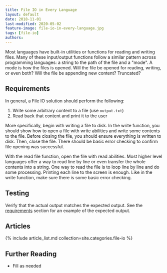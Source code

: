 ```yaml
---
title: File IO in Every Language
layout: default
date: 2018-11-01
last-modified: 2020-05-02
feature-image: file-io-in-every-language.jpg
tags: [file-io]
authors:
---
```


Most languages have built-in utilities or functions for reading and writing files.
Many of these input/output functions follow a similar pattern across programming languages:
a string to the path of the file and a "mode". A mode is how the files is opened.
Will the file be opened for reading, writing, or even both?
Will the file be appending new content? Truncated?

## Requirements

In general, a File IO solution should perform the following:

1. Write some arbitrary content to a file (use `output.txt`)
2. Read back that content and print it to the user

More specifically, begin with writing a file to disk. In the write function, you should show how
to open a file with write abilities and write some contents to the file. Before closing the file,
you should ensure everything is written to disk. Then, close the file. There should be basic error
checking to confirm file opening was successful.

With the read file function, open the file with read abilities. Most higher level languages
offer a way to read line by line or even transfer the whole contents into a string. One way
to read the file is to loop line by line and do some processing. Printing each line to the
screen is enough. Like in the write function, make sure there is some basic error checking.

## Testing

Verify that the actual output matches the expected output. See the
[requirements][1] section for an example of the expected output.

## Articles

{% include article_list.md collection=site.categories.file-io %}

## Further Reading

- Fill as needed

[1]: #requirements
